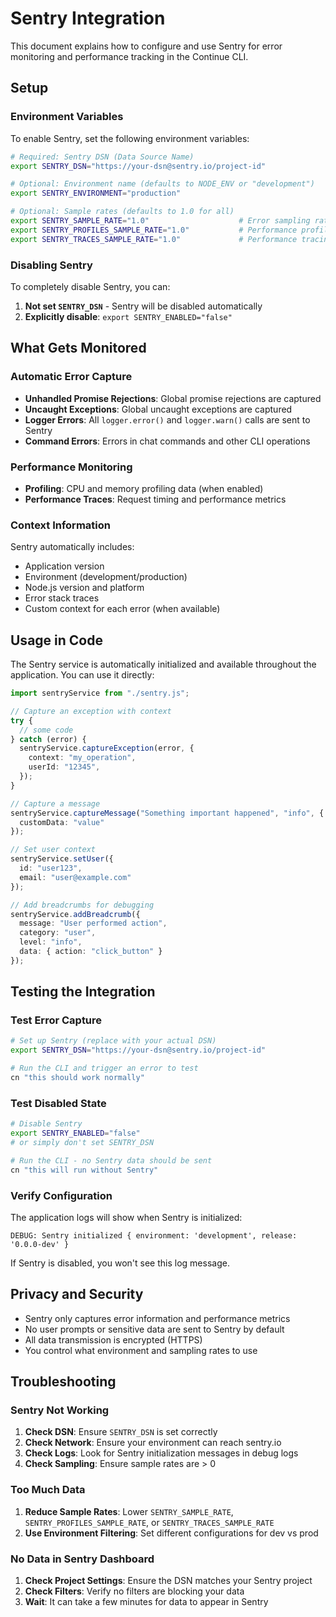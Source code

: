 # Sentry Integration

This document explains how to configure and use Sentry for error monitoring and performance tracking in the Continue CLI.

## Setup

### Environment Variables

To enable Sentry, set the following environment variables:

```bash
# Required: Sentry DSN (Data Source Name)
export SENTRY_DSN="https://your-dsn@sentry.io/project-id"

# Optional: Environment name (defaults to NODE_ENV or "development")
export SENTRY_ENVIRONMENT="production"

# Optional: Sample rates (defaults to 1.0 for all)
export SENTRY_SAMPLE_RATE="1.0"                    # Error sampling rate
export SENTRY_PROFILES_SAMPLE_RATE="1.0"           # Performance profiling rate
export SENTRY_TRACES_SAMPLE_RATE="1.0"             # Performance tracing rate
```

### Disabling Sentry

To completely disable Sentry, you can:

1. **Not set `SENTRY_DSN`** - Sentry will be disabled automatically
2. **Explicitly disable**: `export SENTRY_ENABLED="false"`

## What Gets Monitored

### Automatic Error Capture

- **Unhandled Promise Rejections**: Global promise rejections are captured
- **Uncaught Exceptions**: Global uncaught exceptions are captured
- **Logger Errors**: All `logger.error()` and `logger.warn()` calls are sent to Sentry
- **Command Errors**: Errors in chat commands and other CLI operations

### Performance Monitoring

- **Profiling**: CPU and memory profiling data (when enabled)
- **Performance Traces**: Request timing and performance metrics

### Context Information

Sentry automatically includes:
- Application version
- Environment (development/production)
- Node.js version and platform
- Error stack traces
- Custom context for each error (when available)

## Usage in Code

The Sentry service is automatically initialized and available throughout the application. You can use it directly:

```typescript
import sentryService from "./sentry.js";

// Capture an exception with context
try {
  // some code
} catch (error) {
  sentryService.captureException(error, {
    context: "my_operation",
    userId: "12345",
  });
}

// Capture a message
sentryService.captureMessage("Something important happened", "info", {
  customData: "value"
});

// Set user context
sentryService.setUser({
  id: "user123",
  email: "user@example.com"
});

// Add breadcrumbs for debugging
sentryService.addBreadcrumb({
  message: "User performed action",
  category: "user",
  level: "info",
  data: { action: "click_button" }
});
```

## Testing the Integration

### Test Error Capture

```bash
# Set up Sentry (replace with your actual DSN)
export SENTRY_DSN="https://your-dsn@sentry.io/project-id"

# Run the CLI and trigger an error to test
cn "this should work normally"
```

### Test Disabled State

```bash
# Disable Sentry
export SENTRY_ENABLED="false"
# or simply don't set SENTRY_DSN

# Run the CLI - no Sentry data should be sent
cn "this will run without Sentry"
```

### Verify Configuration

The application logs will show when Sentry is initialized:

```
DEBUG: Sentry initialized { environment: 'development', release: '0.0.0-dev' }
```

If Sentry is disabled, you won't see this log message.

## Privacy and Security

- Sentry only captures error information and performance metrics
- No user prompts or sensitive data are sent to Sentry by default
- All data transmission is encrypted (HTTPS)
- You control what environment and sampling rates to use

## Troubleshooting

### Sentry Not Working

1. **Check DSN**: Ensure `SENTRY_DSN` is set correctly
2. **Check Network**: Ensure your environment can reach sentry.io
3. **Check Logs**: Look for Sentry initialization messages in debug logs
4. **Check Sampling**: Ensure sample rates are > 0

### Too Much Data

1. **Reduce Sample Rates**: Lower `SENTRY_SAMPLE_RATE`, `SENTRY_PROFILES_SAMPLE_RATE`, or `SENTRY_TRACES_SAMPLE_RATE`
2. **Use Environment Filtering**: Set different configurations for dev vs prod

### No Data in Sentry Dashboard

1. **Check Project Settings**: Ensure the DSN matches your Sentry project
2. **Check Filters**: Verify no filters are blocking your data
3. **Wait**: It can take a few minutes for data to appear in Sentry